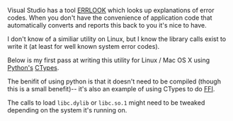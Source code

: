 Visual Studio has a tool [ERRLOOK](http://msdn.microsoft.com/en-us/library/akay62ya.aspx "Visual Studio ERRLOOK Utility") which looks up explanations of error codes.  When you don't have the convenience of application code that automatically converts and reports this back to you it's nice to have.

I don't know of a similiar utility on Linux, but I know the library calls exist to write it (at least for well known system error codes).

Below is my first pass at writing this utility for Linux / Mac OS X using [Python's](http://python.org) [CTypes](http://docs.python.org/library/ctypes.html "CTypes Module").

<script src="http://gist.github.com/286405.js"></script>

The benifit of using python is that it doesn't need to be compiled (though this is a small benefit)-- it's also an example of using CTypes to do [FFI](http://en.wikipedia.org/wiki/Foreign_function_interface "Wikipedia Entry for Foreign function interface").

The calls to load `libc.dylib` or `libc.so.1` might need to be tweaked depending on the system it's running on.
